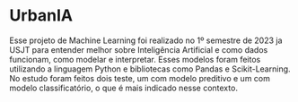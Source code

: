 # UrbanIA
Esse projeto de Machine Learning foi realizado no 1º semestre de 2023 ja USJT para entender melhor sobre Inteligência Artificial e como dados funcionam, como modelar e interpretar. Esses modelos foram feitos utilizando a linguagem Python e bibliotecas como Pandas e Scikit-Learning.
No estudo foram feitos dois teste, um com modelo preditivo e um com modelo classificatório, o que é mais indicado nesse contexto.
